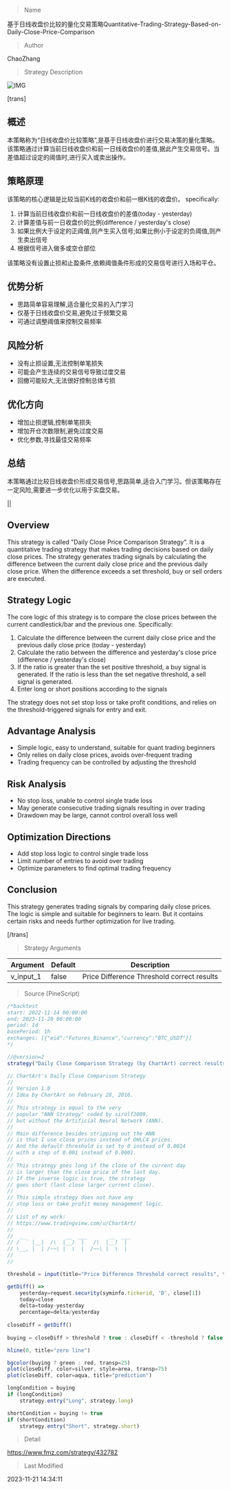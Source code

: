 
> Name

基于日线收盘价比较的量化交易策略Quantitative-Trading-Strategy-Based-on-Daily-Close-Price-Comparison

> Author

ChaoZhang

> Strategy Description

![IMG](https://www.fmz.com/upload/asset/19495dc99fc35cec4d7.png)

[trans]

## 概述

本策略称为“日线收盘价比较策略”,是基于日线收盘价进行交易决策的量化策略。该策略通过计算当前日线收盘价和前一日线收盘价的差值,据此产生交易信号。当差值超过设定的阈值时,进行买入或卖出操作。

## 策略原理

该策略的核心逻辑是比较当前K线的收盘价和前一根K线的收盘价。 specifically:

1. 计算当前日线收盘价和前一日线收盘价的差值(today - yesterday)
2. 计算差值与前一日收盘价的比例(difference / yesterday's close)  
3. 如果比例大于设定的正阈值,则产生买入信号;如果比例小于设定的负阈值,则产生卖出信号
4. 根据信号进入做多或空仓部位

该策略没有设置止损和止盈条件,依赖阈值条件形成的交易信号进行入场和平仓。

## 优势分析

- 思路简单容易理解,适合量化交易的入门学习
- 仅基于日线收盘价交易,避免过于频繁交易
- 可通过调整阈值来控制交易频率

## 风险分析  

- 没有止损设置,无法控制单笔损失
- 可能会产生连续的交易信号导致过度交易
- 回撤可能较大,无法很好控制总体亏损 

## 优化方向

- 增加止损逻辑,控制单笔损失
- 增加开仓次数限制,避免过度交易
- 优化参数,寻找最佳交易频率

## 总结

本策略通过比较日线收盘价形成交易信号,思路简单,适合入门学习。但该策略存在一定风险,需要进一步优化以用于实盘交易。


||


## Overview

This strategy is called "Daily Close Price Comparison Strategy". It is a quantitative trading strategy that makes trading decisions based on daily close prices. The strategy generates trading signals by calculating the difference between the current daily close price and the previous daily close price. When the difference exceeds a set threshold, buy or sell orders are executed.

## Strategy Logic

The core logic of this strategy is to compare the close prices between the current candlestick/bar and the previous one. Specifically:

1. Calculate the difference between the current daily close price and the previous daily close price (today - yesterday)  
2. Calculate the ratio between the difference and yesterday's close price (difference / yesterday's close)
3. If the ratio is greater than the set positive threshold, a buy signal is generated. If the ratio is less than the set negative threshold, a sell signal is generated.  
4. Enter long or short positions according to the signals

The strategy does not set stop loss or take profit conditions, and relies on the threshold-triggered signals for entry and exit.

## Advantage Analysis 

- Simple logic, easy to understand, suitable for quant trading beginners
- Only relies on daily close prices, avoids over-frequent trading
- Trading frequency can be controlled by adjusting the threshold 

## Risk Analysis

- No stop loss, unable to control single trade loss
- May generate consecutive trading signals resulting in over trading  
- Drawdown may be large, cannot control overall loss well

## Optimization Directions

- Add stop loss logic to control single trade loss
- Limit number of entries to avoid over trading
- Optimize parameters to find optimal trading frequency  

## Conclusion

This strategy generates trading signals by comparing daily close prices. The logic is simple and suitable for beginners to learn. But it contains certain risks and needs further optimization for live trading.

[/trans]

> Strategy Arguments



|Argument|Default|Description|
|----|----|----|
|v_input_1|false|Price Difference Threshold correct results|


> Source (PineScript)

``` javascript
/*backtest
start: 2022-11-14 00:00:00
end: 2023-11-20 00:00:00
period: 1d
basePeriod: 1h
exchanges: [{"eid":"Futures_Binance","currency":"BTC_USDT"}]
*/

//@version=2
strategy("Daily Close Comparison Strategy (by ChartArt) correct results", shorttitle="CA_-_Daily_Close_Strat", overlay=false)

// ChartArt's Daily Close Comparison Strategy
//
// Version 1.0
// Idea by ChartArt on February 28, 2016.
//
// This strategy is equal to the very
// popular "ANN Strategy" coded by sirolf2009,
// but without the Artificial Neural Network (ANN).
//
// Main difference besides stripping out the ANN
// is that I use close prices instead of OHLC4 prices.
// And the default threshold is set to 0 instead of 0.0014
// with a step of 0.001 instead of 0.0001.
//
// This strategy goes long if the close of the current day
// is larger than the close price of the last day.
// If the inverse logic is true, the strategy
// goes short (last close larger current close).
//
// This simple strategy does not have any
// stop loss or take profit money management logic.
//
// List of my work: 
// https://www.tradingview.com/u/ChartArt/
// 
//  __             __  ___       __  ___ 
// /  ` |__|  /\  |__)  |   /\  |__)  |  
// \__, |  | /~~\ |  \  |  /~~\ |  \  |  
// 
// 

threshold = input(title="Price Difference Threshold correct results", type=float, defval=0, step=0.004)

getDiff() =>
    yesterday=request.security(syminfo.tickerid, 'D', close[1])
    today=close
    delta=today-yesterday
    percentage=delta/yesterday
    
closeDiff = getDiff()
 
buying = closeDiff > threshold ? true : closeDiff < -threshold ? false : buying[1]

hline(0, title="zero line")

bgcolor(buying ? green : red, transp=25)
plot(closeDiff, color=silver, style=area, transp=75)
plot(closeDiff, color=aqua, title="prediction")

longCondition = buying
if (longCondition)
    strategy.entry("Long", strategy.long)

shortCondition = buying != true
if (shortCondition)
    strategy.entry("Short", strategy.short)
```

> Detail

https://www.fmz.com/strategy/432782

> Last Modified

2023-11-21 14:34:11
